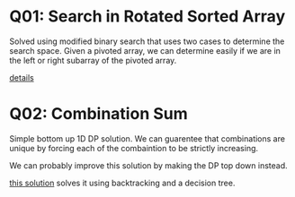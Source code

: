 
# Q01: Search in Rotated Sorted Array

Solved using modified binary search that uses two cases to determine the search
space. Given a pivoted array, we can determine easily if we are in the left or
right subarray of the pivoted array.

[details](https://www.youtube.com/watch?v=U8XENwh8Oy8)

# Q02: Combination Sum

Simple bottom up 1D DP solution. We can guarentee that combinations are unique
by forcing each of the combaintion to be strictly increasing.

We can probably improve this solution by making the DP top down instead.

[this solution](https://www.youtube.com/watch?v=GBKI9VSKdGg) solves it using
backtracking and a decision tree.


